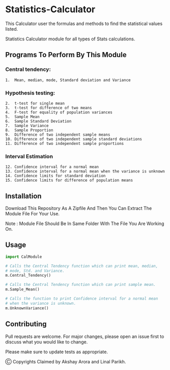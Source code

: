 # Statistics-Calculator
This Calculator user the formulas and methods to find the statistical values listed.

Statistics Calculator module for all types of Stats calculations.

## Programs To Perform By This Module
  ### Central tendency: 

    1.	Mean, median, mode, Standard deviation and Variance
    
  ### Hypothesis testing:
  
    2.	t-test for single mean    
    3.	t-test for difference of two means    
    4.	F-test for equality of population variances
    5.	Sample Mean
    6.	Sample Standard Deviation
    7.	Sample Variance
    8.	Sample Proportion
    9.	Difference of two independent sample means
    10.	Difference of two independent sample standard deviations
    11.	Difference of two independent sample proportions
    
  ### Interval Estimation
  
    12.	Confidence interval for a normal mean
    13.	Confidence interval for a normal mean when the variance is unknown
    14.	Confidence limits for standard deviation
    15.	Confidence limits for difference of population means

## Installation
  Download This Repository As A Zipfile And Then You Can Extract The Module File For Your Use.
  
  Note : Module File Should Be In Same Folder With The File You Are Working On.
  
## Usage
  ```Python
  import CalModule
  
  # Calls the Central Tendency function which can print mean, median, 
  # mode, Std. and Variance.
  m.Central_Tendency()
  
  # Calls the Central Tendency function which can print sample mean.
  m.Sample_Mean()
  
  # Calls the function to print Confidence interval for a normal mean 
  # when the variance is unknown.
  m.UnknownVariance()
  ```
## Contributing
Pull requests are welcome. For major changes, please open an issue first to discuss what you would like to change.

Please make sure to update tests as appropriate.

Ⓒ Copyrights Claimed by Akshay Arora and Linal Parikh.
